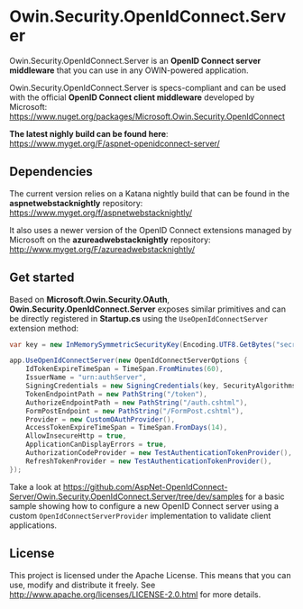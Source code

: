 Owin.Security.OpenIdConnect.Server
==================================

Owin.Security.OpenIdConnect.Server is an __OpenID Connect server middleware__ that you can use in any OWIN-powered application.

Owin.Security.OpenIdConnect.Server is specs-compliant and can be used with the official __OpenID Connect client middleware__ developed by Microsoft: https://www.nuget.org/packages/Microsoft.Owin.Security.OpenIdConnect

__The latest nighly build can be found here__: https://www.myget.org/F/aspnet-openidconnect-server/

## Dependencies

The current version relies on a Katana nightly build that can be found in the __aspnetwebstacknightly__ repository: https://www.myget.org/f/aspnetwebstacknightly/

It also uses a newer version of the OpenID Connect extensions managed by Microsoft on the __azureadwebstacknightly__ repository: http://www.myget.org/F/azureadwebstacknightly/

## Get started

Based on __Microsoft.Owin.Security.OAuth__, __Owin.Security.OpenIdConnect.Server__ exposes similar primitives and can be directly registered in __Startup.cs__ using the `UseOpenIdConnectServer` extension method:

```csharp
var key = new InMemorySymmetricSecurityKey(Encoding.UTF8.GetBytes("secret_secret_secret"));

app.UseOpenIdConnectServer(new OpenIdConnectServerOptions {
    IdTokenExpireTimeSpan = TimeSpan.FromMinutes(60),
    IssuerName = "urn:authServer",
    SigningCredentials = new SigningCredentials(key, SecurityAlgorithms.HmacSha256Signature, SecurityAlgorithms.Sha256Digest),
    TokenEndpointPath = new PathString("/token"),
    AuthorizeEndpointPath = new PathString("/auth.cshtml"),
    FormPostEndpoint = new PathString("/FormPost.cshtml"),
    Provider = new CustomOAuthProvider(),
    AccessTokenExpireTimeSpan = TimeSpan.FromDays(14),
    AllowInsecureHttp = true,
    ApplicationCanDisplayErrors = true,
    AuthorizationCodeProvider = new TestAuthenticationTokenProvider(),
    RefreshTokenProvider = new TestAuthenticationTokenProvider(),
});
```

Take a look at https://github.com/AspNet-OpenIdConnect-Server/Owin.Security.OpenIdConnect.Server/tree/dev/samples for a basic sample showing how to configure a new OpenID Connect server using a custom `OpenIdConnectServerProvider` implementation to validate client applications.

## License

This project is licensed under the Apache License.
This means that you can use, modify and distribute it freely.
See http://www.apache.org/licenses/LICENSE-2.0.html for more details.